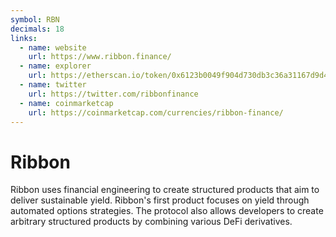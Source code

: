 ```yaml
---
symbol: RBN
decimals: 18
links:
  - name: website
    url: https://www.ribbon.finance/
  - name: explorer
    url: https://etherscan.io/token/0x6123b0049f904d730db3c36a31167d9d4121fa6b
  - name: twitter
    url: https://twitter.com/ribbonfinance
  - name: coinmarketcap
    url: https://coinmarketcap.com/currencies/ribbon-finance/
---
```


# Ribbon

Ribbon uses financial engineering to create structured products that aim to deliver sustainable yield. Ribbon's first product focuses on yield through automated options strategies. The protocol also allows developers to create arbitrary structured products by combining various DeFi derivatives.
